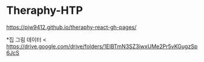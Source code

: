 # Theraphy-HTP
https://pjw9412.github.io/theraphy-react-gh-pages/

*집 그림 데이터 <
https://drive.google.com/drive/folders/1EIBTmN3SZ3iwxUMe2Pr5vKGugzSp6JcS
